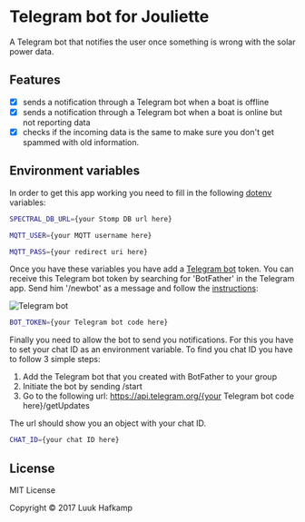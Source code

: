 # Telegram bot for Jouliette
A Telegram bot that notifies the user once something is wrong with the solar power data.

## Features
-  [x] sends a notification through a Telegram bot when a boat is offline
-  [x] sends a notification through a Telegram bot when a boat is online but not reporting data
-  [x] checks if the incoming data is the same to make sure you don't get spammed with old information.

## Environment variables
In order to get this app working you need to fill in the following <a href="https://www.npmjs.com/package/dotenv">dotenv</a> variables:  

```bash
SPECTRAL_DB_URL={your Stomp DB url here}
```  
```bash
MQTT_USER={your MQTT username here}
```  
```bash
MQTT_PASS={your redirect uri here}
```  
Once you have these variables you have add a <a href="https://www.npmjs.com/package/node-telegram-bot-api">Telegram bot</a> token. You can receive this Telegram bot 
token by searching for 'BotFather' in the Telegram app. Send him '/newbot' as a message and follow the <a href="https://github.com/hosein2398/node-telegram-bot-api-tutorial">instructions</a>:

![Telegram bot](https://raw.githubusercontent.com/hosein2398/node-telegram-bot-api-tutorial/master/pics/BotFather.JPG)

```bash
BOT_TOKEN={your Telegram bot code here}
```

Finally you need to allow the bot to send you notifications. For this you have to set your chat ID as an environment variable.
To find you chat ID you have to follow 3 simple steps:
1. Add the Telegram bot that you created with BotFather to your group
2. Initiate the bot by sending /start
3. Go to the following url: https://api.telegram.org/{your Telegram bot code here}/getUpdates

The url should show you an object with your chat ID.

```bash
CHAT_ID={your chat ID here}
```


## License

MIT License  

Copyright © 2017 Luuk Hafkamp
